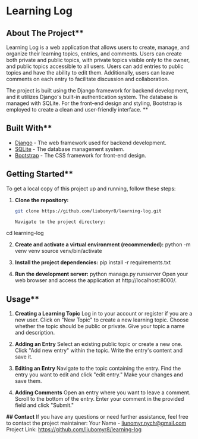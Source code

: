 # Learning Log

## About The Project**

Learning Log is a web application that allows users to create, manage, and organize their learning topics, entries, and comments. Users can create both private and public topics, with private topics visible only to the owner, and public topics accessible to all users. Users can add entries to public topics and have the ability to edit them. Additionally, users can leave comments on each entry to facilitate discussion and collaboration.

The project is built using the Django framework for backend development, and it utilizes Django's built-in authentication system. The database is managed with SQLite. For the front-end design and styling, Bootstrap is employed to create a clean and user-friendly interface.
**
## Built With**

* [Django](https://www.djangoproject.com/) - The web framework used for backend development.
* [SQLite](https://www.sqlite.org/) - The database management system.
* [Bootstrap](https://getbootstrap.com/) - The CSS framework for front-end design.

## Getting Started**

To get a local copy of this project up and running, follow these steps:

1. **Clone the repository:**
   ```sh
   git clone https://github.com/liubomyr8/learning-log.git

   Navigate to the project directory:
cd learning-log

2. **Create and activate a virtual environment (recommended):**
python -m venv venv
source venv/bin/activate

3. **Install the project dependencies:**
pip install -r requirements.txt

4. **Run the development server:**
python manage.py runserver
Open your web browser and access the application at http://localhost:8000/.

## Usage**

1. **Creating a Learning Topic**
Log in to your account or register if you are a new user.
Click on "New Topic" to create a new learning topic.
Choose whether the topic should be public or private.
Give your topic a name and description.

2. **Adding an Entry**
Select an existing public topic or create a new one.
Click "Add new entry" within the topic.
Write the entry's content and save it.

3. **Editing an Entry**
Navigate to the topic containing the entry.
Find the entry you want to edit and click "edit entry."
Make your changes and save them.
4. **Adding Comments**
Open an entry where you want to leave a comment.
Scroll to the bottom of the entry.
Enter your comment in the provided field and click "Submit."

**## Contact**
If you have any questions or need further assistance, feel free to contact the project maintainer:
Your Name - liunomyr.nych@gmail.com
Project Link: https://github.com/liubomyr8/learning-log
